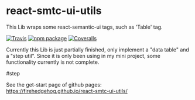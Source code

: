 # react-smtc-ui-utils
This Lib wraps some react-semantic-ui tags, such as 'Table' tag.

[![Travis][build-badge]][build]
[![npm package][npm-badge]][npm]
[![Coveralls][coveralls-badge]][coveralls]

Currently this Lib is just partially finished, only implement a "data table" and a "step util". 
Since it is only been using in my mini project, some functionality currently is not complete.

[build-badge]: https://img.shields.io/travis/user/repo/master.png?style=flat-square
[build]: https://travis-ci.org/fireHedgehog/react-smtc-ui-utils

[npm-badge]: https://img.shields.io/npm/v/npm-package.png?style=flat-square
[npm]: https://www.npmjs.com/package/react-smtc-ui-utils

[coveralls-badge]: https://img.shields.io/coveralls/user/repo/master.png?style=flat-square
[coveralls]: https://coveralls.io/github/user/repo


#step

See the get-start page of github pages:
https://firehedgehog.github.io/react-smtc-ui-utils/


